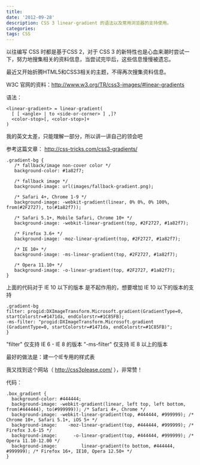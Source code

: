 ```yaml
---
title:
date: '2012-09-28'
description: CSS 3 linear-gradient 的语法以及常用浏览器的支持使用。
categories:
tags: CSS
---
```

以往编写 CSS 时都是基于CSS 2，对于 CSS 3 的新特性也是心血来潮时尝试一下，努力地搜集相关的资料信息，当尝试完毕后，这些信息慢慢被遗忘。

最近又开始折腾HTML5和CSS3相关的主题，不得再次搜集资料信息。

W3C 官网的资料：http://www.w3.org/TR/css3-images/#linear-gradients

语法：

    <linear-gradient> = linear-gradient(
      [ [ <angle> | to <side-or-corner> ] ,]? 
      <color-stop>[, <color-stop>]+
    )
我的英文太差，只能理解一部分，所以讲一讲自己的领会吧

参考这篇文章： http://css-tricks.com/css3-gradients/

    .gradient-bg {
       /* fallback/image non-cover color */
       background-color: #1a82f7; 

       /* fallback image */
       background-image: url(images/fallback-gradient.png); 

       /* Safari 4+, Chrome 1-9 */
       background-image: -webkit-gradient(linear, 0% 0%, 0% 100%, from(#2F2727), to(#1a82f7));

       /* Safari 5.1+, Mobile Safari, Chrome 10+ */
       background-image: -webkit-linear-gradient(top, #2F2727, #1a82f7); 

       /* Firefox 3.6+ */
       background-image: -moz-linear-gradient(top, #2F2727, #1a82f7);
     
       /* IE 10+ */
       background-image: -ms-linear-gradient(top, #2F2727, #1a82f7);

       /* Opera 11.10+ */
       background-image: -o-linear-gradient(top, #2F2727, #1a82f7);
    }

上面的代码对于 IE 10 以下的版本 是不起作用的，想要增加 IE 10 以下的版本的支持

    .gradient-bg
    filter: progid:DXImageTransform.Microsoft.gradient(GradientType=0, startColorstr=#1471da, endColorstr=#1C85FB);
    -ms-filter: "progid:DXImageTransform.Microsoft.gradient (GradientType=0, startColorstr=#1471da, endColorstr=#1C85FB)";
    }

"filter" 仅支持 IE 6 - IE 8 的版本
"-ms-filter" 仅支持 IE 8 以上的版本

最好的做法是：建一个IE专用的样式表

我又找到这个网站（ http://css3please.com/ ），非常赞！

代码：

    .box_gradient {
      background-color: #444444;
      background-image: -webkit-gradient(linear, left top, left bottom, from(#444444), to(#999999)); /* Safari 4+, Chrome */
      background-image: -webkit-linear-gradient(top, #444444, #999999); /* Chrome 10+, Safari 5.1+, iOS 5+ */
      background-image:    -moz-linear-gradient(top, #444444, #999999); /* Firefox 3.6-15 */
      background-image:      -o-linear-gradient(top, #444444, #999999); /* Opera 11.10-12.00 */
      background-image:         linear-gradient(to bottom, #444444, #999999); /* Firefox 16+, IE10, Opera 12.50+ */
    }


